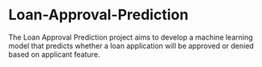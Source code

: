# Loan-Approval-Prediction
The Loan Approval Prediction project aims to develop a machine learning model that predicts whether a loan application will be approved or denied based on applicant feature.
